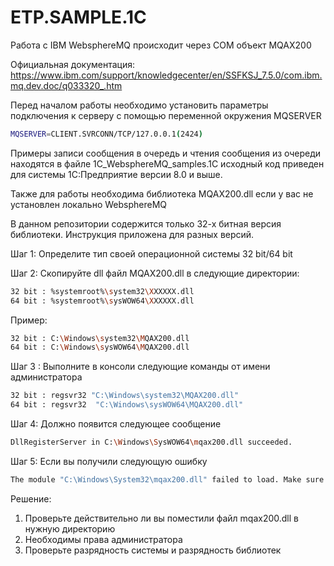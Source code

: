 # ETP.SAMPLE.1C

Работа с IBM WebsphereMQ происходит через COM объект MQAX200

Официальная документация: https://www.ibm.com/support/knowledgecenter/en/SSFKSJ_7.5.0/com.ibm.mq.dev.doc/q033320_.htm

Перед началом работы необходимо установить параметры подключения к серверу с помощью переменной окружения MQSERVER
```sh
MQSERVER=CLIENT.SVRCONN/TCP/127.0.0.1(2424)
```
Примеры записи сообщения в очередь и чтения сообщения из очереди находятся в файле 1С_WebsphereMQ_samples.1C исходный код приведен для системы 1С:Предприятие версии 8.0 и выше.

Также для работы необходима библиотека MQAX200.dll если у вас не установлен локально WebsphereMQ

В данном репозитории содержится только 32-х битная версия библиотеки. Инструкция приложена для разных версий.

Шаг 1: Определите тип своей операционной системы 32 bit/64 bit

Шаг 2: Скопируйте dll файл MQAX200.dll в следующие директории:
```sh
32 bit : %systemroot%\system32\XXXXXX.dll
64 bit : %systemroot%\sysWOW64\XXXXXX.dll
```

Пример: 
```sh
32 bit : C:\Windows\system32\MQAX200.dll
64 bit : C:\Windows\sysWOW64\MQAX200.dll
```

Шаг 3 : Выполните в консоли следующие команды от имени администратора
```sh
32 bit : regsvr32 "C:\Windows\system32\MQAX200.dll"
64 bit : regsvr32  "C:\Windows\sysWOW64\MQAX200.dll"
```
		 
Шаг 4: Должно появится следующее сообщение
```sh
DllRegisterServer in C:\Windows\SysWOW64\mqax200.dll succeeded.
```


Шаг 5: Если вы получили следующую ошибку
```sh
The module "C:\Windows\System32\mqax200.dll" failed to load. Make sure the binary is stored at the specified path or debug it to check for problems with the binary or dependent .DLL files. The specified module could not be found
```
Решение:
1) Проверьте действительно ли вы поместили файл mqax200.dll в нужную директорию
2) Необходимы права администратора
3) Проверьте разрядность системы и разрядность библиотек